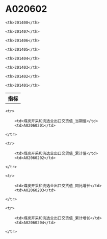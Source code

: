 A020602
======


<table>

<tr>
    <th>指标</th>
    
    <th>201408</th>
    
    <th>201407</th>
    
    <th>201406</th>
    
    <th>201405</th>
    
    <th>201404</th>
    
    <th>201403</th>
    
    <th>201402</th>
    
    <th>201401</th>
    
</tr>



</table>

<table>
    
    <tr>

        <td>煤炭开采和洗选业出口交货值_当期值</td>
        <td>A02060201</td>

    </tr>
    
    <tr>

        <td>煤炭开采和洗选业出口交货值_累计值</td>
        <td>A02060202</td>

    </tr>
    
    <tr>

        <td>煤炭开采和洗选业出口交货值_同比增长</td>
        <td>A02060203</td>

    </tr>
    
    <tr>

        <td>煤炭开采和洗选业出口交货值_累计增长</td>
        <td>A02060204</td>

    </tr>
    
</table>